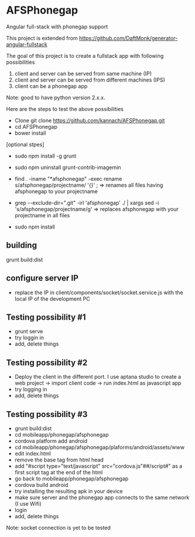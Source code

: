# AFSPhonegap
Angular full-stack with phonegap support

This project is extended from https://github.com/DaftMonk/generator-angular-fullstack

The goal of this project is to create a fullstack app with following possibilities
1. client and server can be served from same machine (IP)
2. client and server can be served from different machines (IPS)
3. client can be a phonegap app

Note: good to have python version 2.x.x.

Here are the steps to test the above possibilities

- Clone git clone https://github.com/kannach/AFSPhonegap.git
- cd AFSPhonegap
- bower install

[optional stpes]
   - sudo npm install -g grunt
   - sudo npm uninstall grunt-contrib-imagemin
   - find . -iname "*afsphonegap" -exec rename s/afsphonegap/projectname/ '{}' \; => renames all files having afsphonegap to your projectname
   -  grep --exclude-dir=".git" -irl 'afsphonegap' ./ | xargs sed -i 's/afsphonegap/projectname/g' => replaces afsphonegap with your projectname in all files


- sudo npm install

building
--------
grunt build:dist

configure server IP
--------------------
- replace the IP in client/components/socket/socket.service.js with the local IP of the development PC

Testing possibility #1
----------------------
- grunt serve
- try loggin in
- add, delete things

Testing possibility #2
----------------------
- Deploy the client in the different port. I use aptana studio to create a web project -> import client code -> run index.html as javascript app
- try logging in 
- add, delete things

Testing possibility #3
----------------------
- grunt build:dist
- cd mobileapp/phonegap/afsphonegap
- cordova platform add android
- cd mobileapp/phonegap/afsphonegap/plaforms/android/assets/www
- edit index.html
- remove the base tag from html head
- add "#script type="text/javascript" src="cordova.js"##/script#" as a first script tag at the end of the html
- go back to mobileapp/phonegap/afsphonegap
- cordova build android
- try installing the resulting apk in your device
- make sure server and the phonegap app connects to the same network (I use Wifi)
- login
- add, delete things

Note: socket connection is yet to be tested
